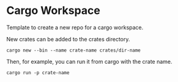 # Cargo Workspace

Template to create a new repo for a cargo workspace.

New crates can be added to the crates directory.

```
cargo new --bin --name crate-name crates/dir-name
```

Then, for example, you can run it from cargo with the crate name.

```
cargo run -p crate-name
```
